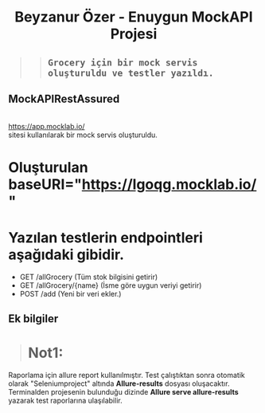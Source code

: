 <h1 align="center"> Beyzanur Özer - Enuygun MockAPI Projesi </h1>

> >##  ``` Grocery için bir mock servis oluşturuldu ve testler yazıldı.  ```

## MockAPIRestAssured
<br>https://app.mocklab.io/<br> sitesi kullanılarak bir mock servis oluşturuldu.

# Oluşturulan baseURI="https://lgoqg.mocklab.io/"

# Yazılan testlerin endpointleri aşağıdaki gibidir.
* GET /allGrocery (Tüm stok bilgisini getirir)
* GET /allGrocery/{name} (İsme göre uygun veriyi getirir)
* POST /add (Yeni bir veri ekler.)

## Ek bilgiler

> # Not1:
Raporlama için allure report kullanılmıştır. Test çalıştıktan sonra otomatik olarak "Seleniumproject" altında <b>Allure-results</b> dosyası oluşacaktır. Terminalden projesenin bulunduğu dizinde <b>Allure serve allure-results</b> yazarak test raporlarına ulaşılabilir.

